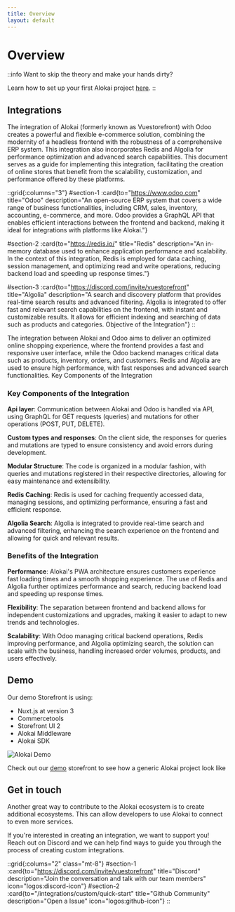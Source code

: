 ```yaml
---
title: Overview
layout: default
---
```


# Overview

::info Want to skip the theory and make your hands dirty?

Learn how to set up your first Alokai project [here](/general/starting-new-project).
::

## Integrations

The integration of Alokai (formerly known as Vuestorefront) with Odoo creates a powerful and flexible e-commerce solution, combining the modernity of a headless frontend with the robustness of a comprehensive ERP system. This integration also incorporates Redis and Algolia for performance optimization and advanced search capabilities. This document serves as a guide for implementing this integration, facilitating the creation of online stores that benefit from the scalability, customization, and performance offered by these platforms.

::grid{:columns="3"}
#section-1
:card{to="https://www.odoo.com" title="Odoo" description="An open-source ERP system that covers a wide range of business functionalities, including CRM, sales, inventory, accounting, e-commerce, and more. Odoo provides a GraphQL API that enables efficient interactions between the frontend and backend, making it ideal for integrations with platforms like Alokai."}

#section-2
:card{to="https://redis.io/" title="Redis" description="An in-memory database used to enhance application performance and scalability. In the context of this integration, Redis is employed for data caching, session management, and optimizing read and write operations, reducing backend load and speeding up response times."}

#section-3
:card{to="https://discord.com/invite/vuestorefront" title="Algolia" description="A search and discovery platform that provides real-time search results and advanced filtering. Algolia is integrated to offer fast and relevant search capabilities on the frontend, with instant and customizable results. It allows for efficient indexing and searching of data such as products and categories.
Objective of the Integration"}
::

The integration between Alokai and Odoo aims to deliver an optimized online shopping experience, where the frontend provides a fast and responsive user interface, while the Odoo backend manages critical data such as products, inventory, orders, and customers. Redis and Algolia are used to ensure high performance, with fast responses and advanced search functionalities.
Key Components of the Integration

### Key Components of the Integration

**Api layer**: Communication between Alokai and Odoo is handled via API, using GraphQL for GET requests (queries) and mutations for other operations (POST, PUT, DELETE).

**Custom types and responses**: On the client side, the responses for queries and mutations are typed to ensure consistency and avoid errors during development.

**Modular Structure**: The code is organized in a modular fashion, with queries and mutations registered in their respective directories, allowing for easy maintenance and extensibility.

**Redis Caching**: Redis is used for caching frequently accessed data, managing sessions, and optimizing performance, ensuring a fast and efficient response.

**Algolia Search**: Algolia is integrated to provide real-time search and advanced filtering, enhancing the search experience on the frontend and allowing for quick and relevant results.

### Benefits of the Integration

**Performance**: Alokai's PWA architecture ensures customers experience fast loading times and a smooth shopping experience. The use of Redis and Algolia further optimizes performance and search, reducing backend load and speeding up response times.

**Flexibility**: The separation between frontend and backend allows for independent customizations and upgrades, making it easier to adapt to new trends and technologies.

**Scalability**: With Odoo managing critical backend operations, Redis improving performance, and Algolia optimizing search, the solution can scale with the business, handling increased order volumes, products, and users effectively.

## Demo

Our demo Storefront is using:

- Nuxt.js at version 3
- Commercetools
- Storefront UI 2
- Alokai Middleware
- Alokai SDK

<img src="/img/basics/demo.png" alt="Alokai Demo" class="mx-auto">

Check out our <a href="https://vsfsdk.labs.odoogap.com/">demo</a> storefront to see how a generic Alokai project look like

## Get in touch

Another great way to contribute to the Alokai ecosystem is to create additional ecosystems. This can allow developers to use Alokai to connect to even more services.

If you're interested in creating an integration, we want to support you! Reach out on Discord and we can help find ways to guide you through the process of creating custom integrations.

::grid{:colums="2" class="mt-8"}
#section-1
:card{to="https://discord.com/invite/vuestorefront" title="Discord" description="Join the conversation and talk with our team members" icon="logos:discord-icon"}
#section-2
:card{to="/integrations/custom/quick-start" title="Github Community" description="Open a Issue" icon="logos:github-icon"}
::
